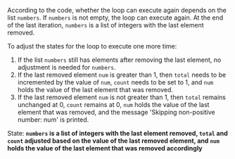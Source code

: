 According to the code, whether the loop can execute again depends on the list `numbers`. If `numbers` is not empty, the loop can execute again. At the end of the last iteration, `numbers` is a list of integers with the last element removed. 

To adjust the states for the loop to execute one more time:
1. If the list `numbers` still has elements after removing the last element, no adjustment is needed for `numbers`.
2. If the last removed element `num` is greater than 1, then `total` needs to be incremented by the value of `num`, `count` needs to be set to 1, and `num` holds the value of the last element that was removed.
3. If the last removed element `num` is not greater than 1, then `total` remains unchanged at 0, `count` remains at 0, `num` holds the value of the last element that was removed, and the message 'Skipping non-positive number: num' is printed.

State: **`numbers` is a list of integers with the last element removed, `total` and `count` adjusted based on the value of the last removed element, and `num` holds the value of the last element that was removed accordingly**